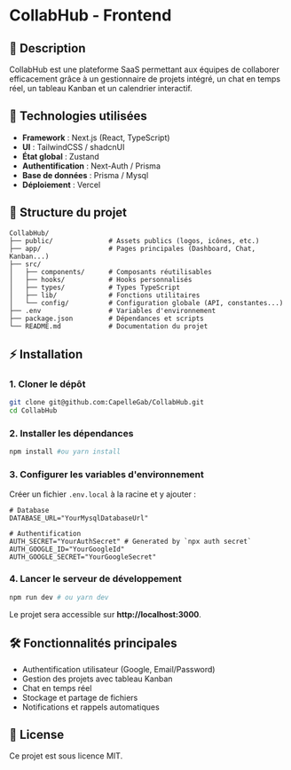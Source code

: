 # CollabHub - Frontend

## 📌 Description

CollabHub est une plateforme SaaS permettant aux équipes de collaborer efficacement grâce à un gestionnaire de projets intégré, un chat en temps réel, un tableau Kanban et un calendrier interactif.

## 🚀 Technologies utilisées

- **Framework** : Next.js (React, TypeScript)
- **UI** : TailwindCSS / shadcnUI
- **État global** : Zustand
- **Authentification** : Next-Auth / Prisma
- **Base de données** : Prisma / Mysql
- **Déploiement** : Vercel

## 📂 Structure du projet

```
CollabHub/
├── public/              # Assets publics (logos, icônes, etc.)
├── app/                 # Pages principales (Dashboard, Chat, Kanban...)
├── src/
│   ├── components/      # Composants réutilisables
│   ├── hooks/           # Hooks personnalisés
│   ├── types/           # Types TypeScript
│   ├── lib/             # Fonctions utilitaires
│   └── config/          # Configuration globale (API, constantes...)
├── .env                 # Variables d'environnement
├── package.json         # Dépendances et scripts
└── README.md            # Documentation du projet
```

## ⚡ Installation

### 1. Cloner le dépôt

```sh
git clone git@github.com:CapelleGab/CollabHub.git
cd CollabHub
```

### 2. Installer les dépendances

```sh
npm install #ou yarn install
```

### 3. Configurer les variables d'environnement

Créer un fichier `.env.local` à la racine et y ajouter :

```env
# Database
DATABASE_URL="YourMysqlDatabaseUrl"

# Authentification
AUTH_SECRET="YourAuthSecret" # Generated by `npx auth secret`
AUTH_GOOGLE_ID="YourGoogleId"
AUTH_GOOGLE_SECRET="YourGoogleSecret"
```

### 4. Lancer le serveur de développement

```sh
npm run dev # ou yarn dev
```

Le projet sera accessible sur **http://localhost:3000**.

## 🛠️ Fonctionnalités principales

- Authentification utilisateur (Google, Email/Password)
- Gestion des projets avec tableau Kanban
- Chat en temps réel
- Stockage et partage de fichiers
- Notifications et rappels automatiques

## 📜 License

Ce projet est sous licence MIT.
